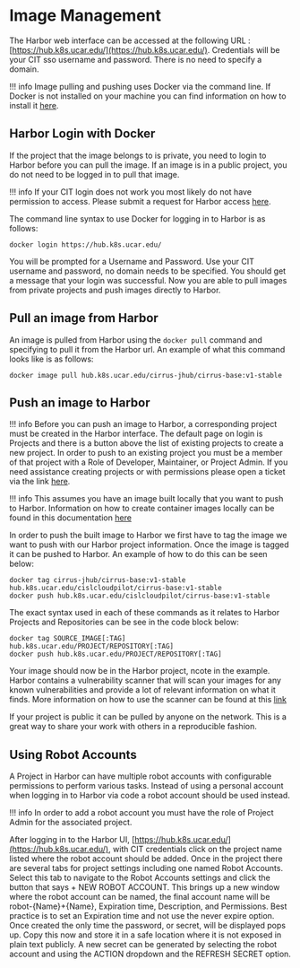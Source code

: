 # Image Management

The Harbor web interface can be accessed at the following URL : [https://hub.k8s.ucar.edu/](https://hub.k8s.ucar.edu/). Credentials will be your CIT sso username and password. There is no need to specify a domain. 

!!! info
    Image pulling and pushing uses Docker via the command line. If Docker is not installed on your machine you can find information on how to install it [here](https://docs.docker.com/engine/install/).


## Harbor Login with Docker

If the project that the image belongs to is private, you need to login to Harbor before you can pull the image. If an image is in a public project, you do not need to be logged in to pull that image. 

!!! info
    If your CIT login does not work you most likely do not have permission to access. Please submit a request for Harbor access [here](https://jira.ucar.edu/secure/CreateIssueDetails!init.jspa?pid=18470&issuetype=10905). 
  

The command line syntax to use Docker for logging in to Harbor is as follows:

```
docker login https://hub.k8s.ucar.edu/
```

You will be prompted for a Username and Password. Use your CIT username and password, no domain needs to be specified. You should get a message that your login was successful. Now you are able to pull images from private projects and push images directly to Harbor.

## Pull an image from Harbor

An image is pulled from Harbor using the `docker pull` command and specifying to pull it from the Harbor url. An example of what this command looks like is as follows:

```
docker image pull hub.k8s.ucar.edu/cirrus-jhub/cirrus-base:v1-stable
```

## Push an image to Harbor

!!! info
    Before you can push an image to Harbor, a corresponding project must be created in the Harbor interface. The default page on login is Projects and there is a button above the list of existing projects to create a new project. In order to push to an existing project you must be a member of that project with a Role of Developer, Maintainer, or Project Admin. If you need assistance creating projects or with permissions please open a ticket via the link [here](https://jira.ucar.edu/secure/CreateIssueDetails!init.jspa?pid=18470&issuetype=10905).


!!! info
    This assumes you have an image built locally that you want to push to Harbor. Information on how to create container images locally can be found in this documentation [here](../K8s/Hosting/web-intro)

In order to push the built image to Harbor we first have to tag the image we want to push with our Harbor project information. Once the image is tagged it can be pushed to Harbor. An example of how to do this can be seen below:

```
docker tag cirrus-jhub/cirrus-base:v1-stable hub.k8s.ucar.edu/cislcloudpilot/cirrus-base:v1-stable
docker push hub.k8s.ucar.edu/cislcloudpilot/cirrus-base:v1-stable
```

The exact syntax used in each of these commands as it relates to Harbor Projects and Repositories can be see in the code block below:

```
docker tag SOURCE_IMAGE[:TAG] hub.k8s.ucar.edu/PROJECT/REPOSITORY[:TAG]
docker push hub.k8s.ucar.edu/PROJECT/REPOSITORY[:TAG]
```

Your image should now be in the Harbor project, ncote in the example. Harbor contains a vulnerability scanner that will scan your images for any known vulnerabilities and provide a lot of relevant information on what it finds. More information on how to use the scanner can be found at this [link](scanner.ipynb)

If your project is public it can be pulled by anyone on the network. This is a great way to share your work with others in a reproducible fashion. 

## Using Robot Accounts

A Project in Harbor can have multiple robot accounts with configurable permissions to perform various tasks. Instead of using a personal account when logging in to Harbor via code a robot account should be used instead.

!!! info
    In order to add a robot account you must have the role of Project Admin for the associated project.

After logging in to the Harbor UI, [https://hub.k8s.ucar.edu/](https://hub.k8s.ucar.edu/), with CIT credentials click on the project name listed where the robot account should be added. Once in the project there are several tabs for project settings including one named Robot Accounts. Select this tab to navigate to the Robot Accounts settings and click the button that says + NEW ROBOT ACCOUNT. This brings up a new window where the robot account can be named, the final account name will be robot-{Name}+{Name}, Expiration time, Description, and Permissions. Best practice is to set an Expiration time and not use the never expire option. Once created the only time the password, or secret, will be displayed pops up. Copy this now and store it in a safe location where it is not exposed in plain text publicly. A new secret can be generated by selecting the robot account and using the ACTION dropdown and the REFRESH SECRET option. 
